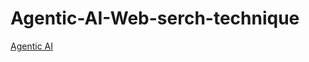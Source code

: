 # Agentic-AI-Web-serch-technique

<a href="https://lambent-sprite-4aab8a.netlify.app">Agentic AI</a>
